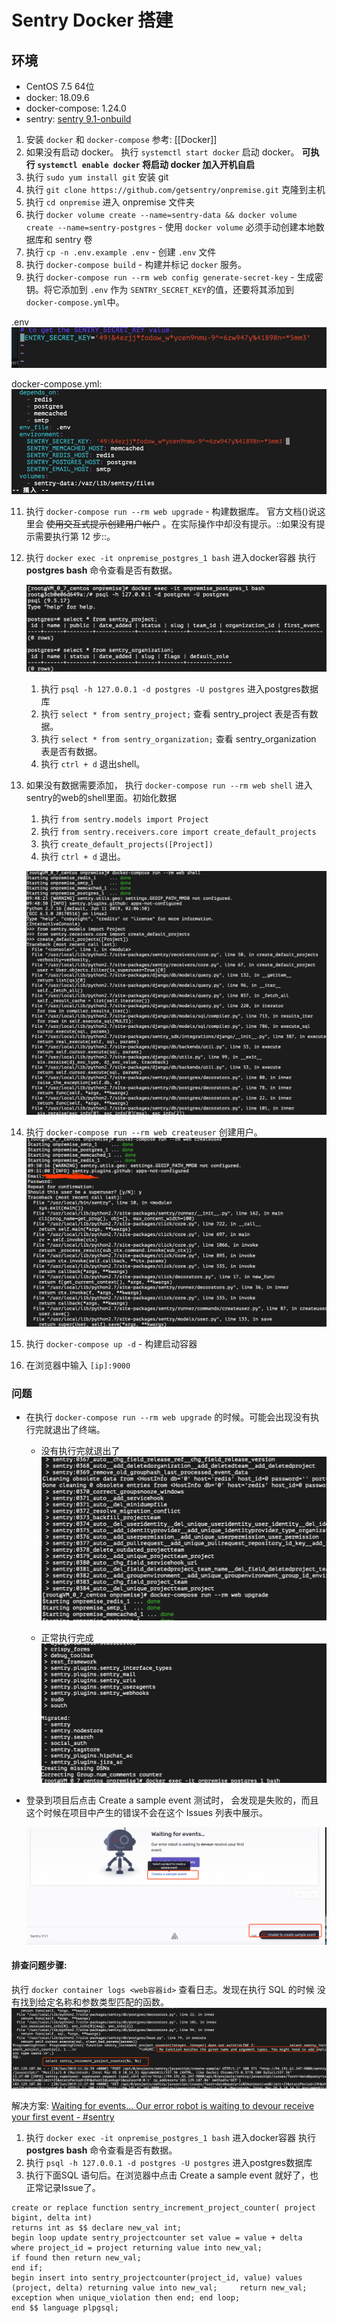 # Sentry Docker 搭建
## 环境
* CentOS 7.5 64位
* docker: 18.09.6
* docker-compose: 1.24.0
* sentry:  [sentry 9.1-onbuild](https://hub.docker.com/_/sentry)

1. 安装 `docker` 和 `docker-compose` 参考: [[Docker]]
2. 如果没有启动 docker。 执行 `systemctl start docker` 启动 docker。 **可执行 `systemctl enable docker` 将启动 docker 加入开机自启**
3. 执行 `sudo yum install git` 安装 git
4. 执行 `git clone https://github.com/getsentry/onpremise.git` 克隆到主机
5. 执行 `cd onpremise` 进入 onpremise 文件夹
6. 执行 `docker volume create --name=sentry-data && docker volume create --name=sentry-postgres` - 使用 `docker volume` 必须手动创建本地数据库和 sentry 卷
7. 执行 `cp -n .env.example .env` - 创建 `.env` 文件
8. 执行 `docker-compose build` - 构建并标记 `docker` 服务。
9. 执行 `docker-compose run --rm web config generate-secret-key` - 生成密钥。将它添加到 `.env` 作为 `SENTRY_SECRET_KEY`的值，还要将其添加到 `docker-compose.yml`中。

.env
![](Sentry%20Docker%20%E6%90%AD%E5%BB%BA/53396589-B29A-40E8-AF11-637EED047BA8.png)

docker-compose.yml:
![](Sentry%20Docker%20%E6%90%AD%E5%BB%BA/426669CC-D42F-45E3-863B-7C93963532B2.png)

11. 执行 `docker-compose run --rm web upgrade` - 构建数据库。 官方文档()说这里会 ~~使用交互式提示创建用户帐户~~ 。在实际操作中却没有提示。::如果没有提示需要执行第 12 步::。
12. 执行 `docker exec -it onpremise_postgres_1 bash` 进入docker容器 执行 **postgres bash** 命令查看是否有数据。

	![](Sentry%20Docker%20%E6%90%AD%E5%BB%BA/0FBDC146-065F-4CA7-B937-7879659BA244.png)

	1. 执行 `psql -h 127.0.0.1 -d postgres -U postgres` 进入postgres数据库
	2. 执行 `select * from sentry_project;` 查看 sentry_project 表是否有数据。
	3. 执行 `select * from sentry_organization;` 查看 sentry_organization 表是否有数据。
	4. 执行 `ctrl + d` 退出shell。

16. 如果没有数据需要添加， 执行 `docker-compose run --rm web shell` 进入sentry的web的shell里面。初始化数据

	1. 执行 `from sentry.models import Project`
	2. 执行 `from sentry.receivers.core import create_default_projects`
	3. 执行 `create_default_projects([Project])`
	4. 执行 `ctrl + d` 退出。

	![](Sentry%20Docker%20%E6%90%AD%E5%BB%BA/FE84042A-3B84-4E53-9FDA-9BC719BAE93A.png)

20. 执行 `docker-compose run --rm web createuser` 创建用户。
	![](Sentry%20Docker%20%E6%90%AD%E5%BB%BA/CD96B0FB-7E8A-472B-B543-B01D6C522477.png)

21. 执行 `docker-compose up -d` - 构建启动容器
22. 在浏览器中输入 `[ip]:9000` 

### 问题

* 在执行 `docker-compose run --rm web upgrade` 的时候。可能会出现没有执行完就退出了终端。

	* 没有执行完就退出了
	![](Sentry%20Docker%20%E6%90%AD%E5%BB%BA/E8E9EDE8-09FA-4223-97D4-D745D48DEB04.png)

	* 正常执行完成
	![](Sentry%20Docker%20%E6%90%AD%E5%BB%BA/C0EF8254-C4E7-4D5D-BC42-03E8D889ED5F.png)

* 登录到项目后点击 Create a sample event 测试时， 会发现是失败的，而且这个时候在项目中产生的错误不会在这个 Issues 列表中展示。

	![](Sentry%20Docker%20%E6%90%AD%E5%BB%BA/16F1D2B1-D1EC-46EA-BDFE-69B813E6682C.png)

#### 排查问题步骤:

执行 `docker container logs <web容器id>` 查看日志。发现在执行 SQL 的时候 没有找到给定名称和参数类型匹配的函数。
![](Sentry%20Docker%20%E6%90%AD%E5%BB%BA/23B4330D-A43B-4CE7-9FED-9C948293F2FD.png)

 解决方案: [Waiting for events… Our error robot is waiting to devour receive your first event - #sentry](https://forum.sentry.io/t/waiting-for-events-our-error-robot-is-waiting-to-devour-receive-your-first-event/4355)

1. 执行 `docker exec -it onpremise_postgres_1 bash` 进入docker容器 执行 **postgres bash** 命令查看是否有数据。
2. 执行 `psql -h 127.0.0.1 -d postgres -U postgres` 进入postgres数据库
3. 执行下面SQL 语句后。在浏览器中点击 Create a sample event 就好了，也正常记录Issue了。

```shell
create or replace function sentry_increment_project_counter( project bigint, delta int) 
returns int as $$ declare new_val int; 
begin loop update sentry_projectcounter set value = value + delta where project_id = project returning value into new_val; 
if found then return new_val; 
end if; 
begin insert into sentry_projectcounter(project_id, value) values (project, delta) returning value into new_val; 	 return new_val; 
exception when unique_violation then end; end loop; 
end $$ language plpgsql;
```
